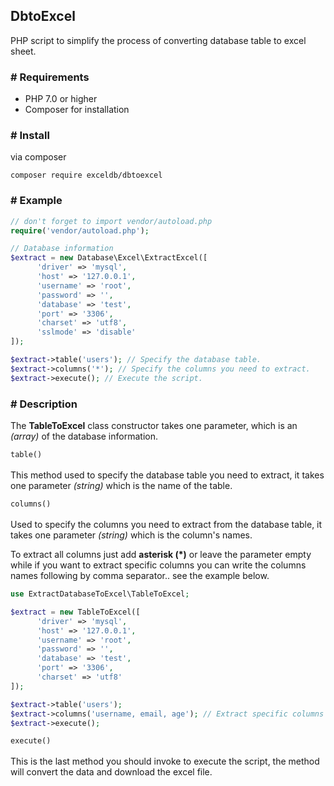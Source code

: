 ## DbtoExcel
PHP script to simplify the process of converting database table to excel sheet.

### # Requirements
* PHP 7.0 or higher
* Composer for installation

### # Install
via composer
```
composer require exceldb/dbtoexcel
```

### # Example
``` php
// don't forget to import vendor/autoload.php
require('vendor/autoload.php'); 

// Database information
$extract = new Database\Excel\ExtractExcel([
      'driver' => 'mysql',
      'host' => '127.0.0.1',
      'username' => 'root',
      'password' => '',
      'database' => 'test',
      'port' => '3306',
      'charset' => 'utf8',
      'sslmode' => 'disable'
]);

$extract->table('users'); // Specify the database table.
$extract->columns('*'); // Specify the columns you need to extract.
$extract->execute(); // Execute the script.
```

### # Description

The **TableToExcel** class constructor takes one parameter, which is an *(array)* of the database information.

`table()`<br/><br/>
This method used to specify the database table you need to extract, it takes one parameter *(string)* which is the name of the table.

`columns()`<br/><br/>
Used to specify the columns you need to extract from the database table, it takes one parameter *(string)* which is the column's names.

To extract all columns just add __asterisk (*)__ or leave the parameter empty while if you want to extract specific columns you can write the columns names following by comma separator.. see the example below.

``` php
use ExtractDatabaseToExcel\TableToExcel;

$extract = new TableToExcel([
      'driver' => 'mysql',
      'host' => '127.0.0.1',
      'username' => 'root',
      'password' => '',
      'database' => 'test',
      'port' => '3306',
      'charset' => 'utf8'
]);

$extract->table('users');
$extract->columns('username, email, age'); // Extract specific columns
$extract->execute();
```

`execute()`<br/><br/>
This is the last method you should invoke to execute the script, the method will convert the data and download the excel file.

